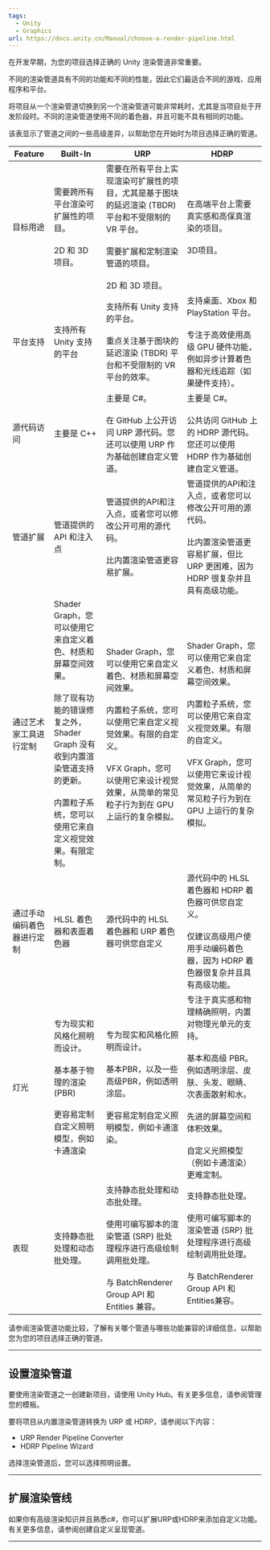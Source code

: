 ```yaml
---
tags:
  - Unity
  - Graphics
url: https://docs.unity.cn/Manual/choose-a-render-pipeline.html
---
```

在开发早期，为您的项目选择正确的 Unity 渲染管道非常重要。

不同的渲染管道具有不同的功能和不同的性能，因此它们最适合不同的游戏、应用程序和平台。

将项目从一个渲染管道切换到另一个渲染管道可能非常耗时，尤其是当项目处于开发阶段时。不同的渲染管道使用不同的着色器，并且可能不具有相同的功能。

该表显示了管道之间的一些高级差异，以帮助您在开始时为项目选择正确的管道。


| Feature       | Built-In                                                                                                                   | URP                                                                                                                                 | HDRP                                                                                                                                |
| ------------- | -------------------------------------------------------------------------------------------------------------------------- | ----------------------------------------------------------------------------------------------------------------------------------- | ----------------------------------------------------------------------------------------------------------------------------------- |
| 目标用途          | 需要跨所有平台渲染可扩展性的项目。<br><br>2D 和 3D 项目。                                                                                       | 需要在所有平台上实现渲染可扩展性的项目，尤其是基于图块的延迟渲染 (TBDR) 平台和不受限制的 VR 平台。<br><br>需要扩展和定制渲染管道的项目。<br><br>2D 和 3D 项目。                                   | 在高端平台上需要真实感和高保真渲染的项目。<br><br>3D项目。                                                                                                  |
| 平台支持          | 支持所有 Unity 支持的平台                                                                                                           | 支持所有 Unity 支持的平台。<br><br>重点关注基于图块的延迟渲染 (TBDR) 平台和不受限制的 VR 平台的效率。                                                                    | 支持桌面、Xbox 和 PlayStation 平台。<br><br>专注于高效使用高级 GPU 硬件功能，例如异步计算着色器和光线追踪（如果硬件支持）。                                                       |
| 源代码访问         | 主要是 C++                                                                                                                    | 主要是 C#。<br><br>在 GitHub 上公开访问 URP 源代码。您还可以使用 URP 作为基础创建自定义管道。<br>                                                                   | 主要是 C#。<br><br>公共访问 GitHub 上的 HDRP 源代码。您还可以使用 HDRP 作为基础创建自定义管道。                                                                     |
| 管道扩展          | 管道提供的 API 和注入点                                                                                                             | 管道提供的API和注入点，或者您可以修改公开可用的源代码。<br><br>比内置渲染管道更容易扩展。                                                                                  | 管道提供的API和注入点，或者您可以修改公开可用的源代码。<br><br>比内置渲染管道更容易扩展，但比 URP 更困难，因为 HDRP 很复杂并且具有高级功能。                                                   |
| 通过艺术家工具进行定制   | Shader Graph，您可以使用它来自定义着色、材质和屏幕空间效果。<br><br>除了现有功能的错误修复之外，Shader Graph 没有收到内置渲染管道支持的更新。<br><br>内置粒子系统，您可以使用它来自定义视觉效果。有限定制。 | Shader Graph，您可以使用它来自定义着色、材质和屏幕空间效果。<br><br>内置粒子系统，您可以使用它来自定义视觉效果。有限的自定义。<br><br>VFX Graph，您可以使用它来设计视觉效果，从简单的常见粒子行为到在 GPU 上运行的复杂模拟。 | Shader Graph，您可以使用它来自定义着色、材质和屏幕空间效果。<br><br>内置粒子系统，您可以使用它来自定义视觉效果。有限的自定义。<br><br>VFX Graph，您可以使用它来设计视觉效果，从简单的常见粒子行为到在 GPU 上运行的复杂模拟。 |
| 通过手动编码着色器进行定制 | HLSL 着色器和表面着色器                                                                                                             | 源代码中的 HLSL 着色器和 URP 着色器可供您自定义                                                                                                       | 源代码中的 HLSL 着色器和 HDRP 着色器可供您自定义。<br><br>仅建议高级用户使用手动编码着色器，因为 HDRP 着色器很复杂并且具有高级功能。                                                     |
| 灯光            | 专为现实和风格化照明而设计。<br><br>基本基于物理的渲染 (PBR)<br><br>更容易定制自定义照明模型，例如卡通渲染                                                           | 专为现实和风格化照明而设计。<br><br>基本PBR，以及一些高级PBR，例如透明涂层。<br><br>更容易定制自定义照明模型，例如卡通渲染。                                                           | 专注于真实感和物理精确照明，内置对物理光单元的支持。<br><br>基本和高级 PBR。例如透明涂层、皮肤、头发、眼睛、次表面散射和水。<br><br>先进的屏幕空间和体积效果。<br><br>自定义光照模型（例如卡通渲染）更难定制。               |
| 表现            | 支持静态批处理和动态批处理。                                                                                                             | 支持静态批处理和动态批处理。<br><br>使用可编写脚本的渲染管道 (SRP) 批处理程序进行高级绘制调用批处理。<br><br>与 BatchRenderer Group API 和 Entities 兼容。                          | 支持静态批处理。<br><br>使用可编写脚本的渲染管道 (SRP) 批处理程序进行高级绘制调用批处理。<br><br>与 BatchRenderer Group API 和 Entities兼容。                                 |

请参阅渲染管道功能比较，了解有关哪个管道与哪些功能兼容的详细信息，以帮助您为您的项目选择正确的管道。

---

## 设置渲染管道

要使用渲染管道之一创建新项目，请使用 Unity Hub。有关更多信息，请参阅管理您的模板。

要将项目从内置渲染管道转换为 URP 或 HDRP，请参阅以下内容：
* URP Render Pipeline Converter
* HDRP Pipeline Wizard

选择渲染管道后，您可以选择照明设置。

---

## 扩展渲染管线

如果你有高级渲染知识并且熟悉c#，你可以扩展URP或HDRP来添加自定义功能。
有关更多信息，请参阅创建自定义呈现管道。

---

